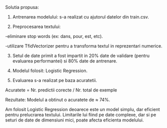 Solutia propusa:

1. Antrenarea modelului: s-a realizat cu ajutorul datelor din train.csv.

2. Preprocesarea textului:

-eliminare stop words (ex: dans, pour, est, etc).

-utilizare TfidVectorizer pentru a  transforma textul in reprezentari numerice.

3. Setul de date primit a fost impartit in 20% date de validare (pentru evaluarea performantei) si 80% date de antrenare.

4. Modelul folosit: Logistic Regression.

5. Evaluarea s-a realizat pe baza acuratetii.


Acuratete = Nr. predictii corecte / Nr. total de exemple

Rezultate:
Modelul a obtinut o acuratete de ≈ 74%.

Am folosit Logistic Regression deoarece este un model simplu, dar eficient pentru prelucrarea textului. Limitarile lui fiind pe date complexe, dar si pe seturi de date de dimensiuni mici, poate afecta eficienta modelului.
